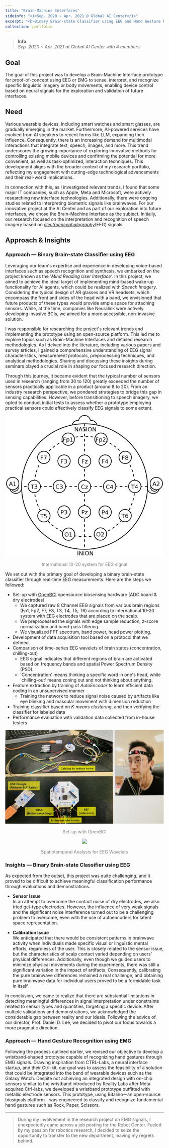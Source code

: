 ```yaml
---
title: "Brain-Machine Interfaces"
sideinfo: "<i>Sep. 2020 ~ Apr. 2021 @ Global AI Center</i>"
excerpt: "<b>Binary Brain-state Classifier using EEG and Hand Gesture Recognition using EMG</b>"
collection: portfolio
---
```

<!-- <br/><img src='/images/500x300.png'> -->

> **Info.**  
  _Sep. 2020 ~ Apr. 2021 at Global AI Center with 4 members._

## Goal

The goal of this project was to develop a Brain-Machine Interface prototype for proof-of-concept using EEG or EMG to sense, interpret, and recognize specific linguistic imagery or body movements, enabling device control based on neural signals for the exploration and validation of future interfaces.

## Need

Various wearable devices, including smart watches and smart glasses, are gradually emerging in the market. Furthermore, AI-powered services have evolved from AI speakers to recent forms like LLM, expanding their influence. Consequently, there is an increasing demand for multimodal interactions that integrate text, speech, images, and more. This trend underscores the growing importance of exploring innovative methods for controlling existing mobile devices and confirming the potential for more convenient, as well as task-optimized, interaction techniques. This development aligns with the broader context of my research portfolio, reflecting my engagement with cutting-edge technological advancements and their real-world implications.

In connection with this, as I investigated relevant trends, I found that some major IT companies, such as Apple, Meta and Microsoft, were actively researching new interface technologies. Additionally, there were ongoing studies related to interpreting biometric signals like brainwaves. For our innovative project at the AI Center and as part of our exploration into future interfaces, we chose the Brain-Machine Interface as the subject. Initially, our research focused on the interpretation and recognition of speech imagery based on [_electroencephalography_](https://en.wikipedia.org/wiki/Electroencephalography)(EEG) signals.

## Approach & Insights 

### Approach &mdash; Binary Brain-state Classifier using EEG

Leveraging our team's expertise and experience in developing voice-based interfaces such as speech recognition and synthesis, we embarked on the project known as the _'Mind Reading User Interface'._ In this project, we aimed to achieve the ideal target of implementing mind-based wake-up functionality for AI agents, which could be realized with _Speech Imagery_. Considering the typical design of AR glasses and VR headsets, which encompass the front and sides of the head with a band, we envisioned that future products of these types would provide ample space for attaching sensors. While, at the time, companies like Neuralink were actively developing invasive BCIs, we aimed for a more accessible, non-invasive solution.

I was responsible for researching the project's relevant trends and implementing the prototype using an open-source platform. This led me to explore topics such as Brain-Machine Interfaces and detailed research methodologies. As I delved into the literature, including various papers and survey articles, I gained a comprehensive understanding of EEG signal characteristics, measurement protocols, preprocessing techniques, and analytical methodologies. Sharing and discussing these insights during seminars played a crucial role in shaping our focused research direction.

Through this journey, it became evident that the typical number of sensors used in research (ranging from 30 to 120) greatly exceeded the number of sensors practically applicable in a product (around 8 to 20). From an industry research perspective, we pondered strategies to bridge this gap in sensing capabilities. However, before transitioning to speech imagery, we opted to conduct initial tests to assess whether a prototype employing practical sensors could effectively classify EEG signals to some extent.

<div style="text-align:center"><img src="/images/10-20_system_for_EEG.png" /></div>
<p style="text-align: center;"><span style="color:gray">International 10-20 system for EEG signal</span></p>

We set out with the primary goal of developing a binary brain-state classifier through real-time EEG measurements.
Here are the steps we followed:
- Set-up with [OpenBCI](https://openbci.com/) opensource biosensing hardware (ADC board & dry electrodes)
  - We captured raw 8 Channel EEG signals from various brain regions (Fp1, Fp2, F7, F8, T3, T4, T5, T6) according to international 10-20 system with EEG electrodes that are placed on the scalp.
  - We preprocessed the signals with edge sample reduction, z-score normalization and band-pass filtering.
  - We visualized FFT spectrum, band power, head power plotting.
- Development of data acquisition tool based on a protocol that we defined.
- Comparison of time-series EEG wavelets of brain states (concentration, chilling-out)
  - EEG signal indicates that different regions of brain are activated based on frequency bands and spatial Power Spectrum Density (PSD).
  - 'Concentration' means thinking a specific word in one's head, while 'chilling-out' means zoning out and not thinking about anything.
- Feature extraction by training of _AutoEncoder_ to learn efficient data coding in an unsupervised manner
  - Training the network to reduce signal noise caused by artifacts like eye blinking and mascular movement with dimension reduction
- Training classifier based on _K-means clustering_, and then verifying the classifier for labeled data
- Performance evaluation with validation data collected from in-house testers

<div style="text-align:center"><img src="/images/set-up_with_openbci.jpg" /></div>
<p style="text-align: center;"><span style="color:gray">Set-up with OpenBCI</span></p>

<div style="text-align:center"><img src="/images/spatiotemporal_analysis_for_wavelets.jpg" /></div>
<p style="text-align: center;"><span style="color:gray">Spatiotemporal Analysis for EEG Wavelets</span></p>

### Insights &mdash; Binary Brain-state Classifier using EEG

As expected from the outset, this project was quite challenging, and it proved to be difficult to achieve meaningful classification performance through evaluations and demonstrations.

- **Sensor Issue**  
  In an attempt to overcome the contact noise of dry electrodes, we also tried gel-type electrodes. However, the influence of very weak signals and the significant noise interference turned out to be a challenging problem to overcome, even with the use of autoencoders for latent space representation.

- **Calibration Issue**  
  We anticipated that there would be consistent patterns in brainwave activity when individuals made specific visual or linguistic mental efforts, regardless of the user. This is closely related to the sensor issue, but the characteristics of scalp contact varied depending on users' physical differences. Additionally, even though we guided users to minimize physical movements during the experiments, there was still a significant variation in the impact of artifacts. Consequently, calibrating the pure brainwave differences remained a real challenge, and obtaining pure brainwave data for individual users proved to be a formidable task in itself.

In conclusion, we came to realize that there are substantial limitations in detecting meaningful differences in signal interpretation under constraints related to sensor types and quantities, targeting a specific device. After multiple validations and demonstrations, we acknowledged the considerable gap between reality and our ideals. Following the advice of our director, Prof. Daniel D. Lee, we decided to pivot our focus towards a more pragmatic direction.


### Approach &mdash; Hand Gesture Recognition using EMG

Following the process outlined earlier, we revised our objective to develop a wristband-shaped prototype capable of recognizing hand gestures through EMG signals. Drawing inspiration from CTRL-Labs, a neural interface startup, and their Ctrl-kit, our goal was to assess the feasibility of a solution that could be integrated into the band of wearable devices such as the Galaxy Watch. Despite not achieving an integrated design with on-chip sensors similar to the wristband introduced by Reality Labs after Meta acquired Ctrl-labs, we developed a wristband prototype outfitted with metallic electrode sensors. This prototype, using Bitalino—an open-source biosignals platform—was engineered to classify and recognize fundamental hand gestures such as Rock, Paper, Scissors.

***

> During my involvement in the research project on EMG signals, I unexpectedly came across a job posting for the Robot Center. Fueled by my passion for robotics research, I decided to seize the opportunity to transfer to the new department, leaving my regrets behind.
